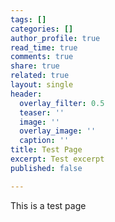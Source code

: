 ```yaml
---
tags: []
categories: []
author_profile: true
read_time: true
comments: true
share: true
related: true
layout: single
header:
  overlay_filter: 0.5
  teaser: ''
  image: ''
  overlay_image: ''
  caption: ''
title: Test Page
excerpt: Test excerpt
published: false

---
```

This is a test page